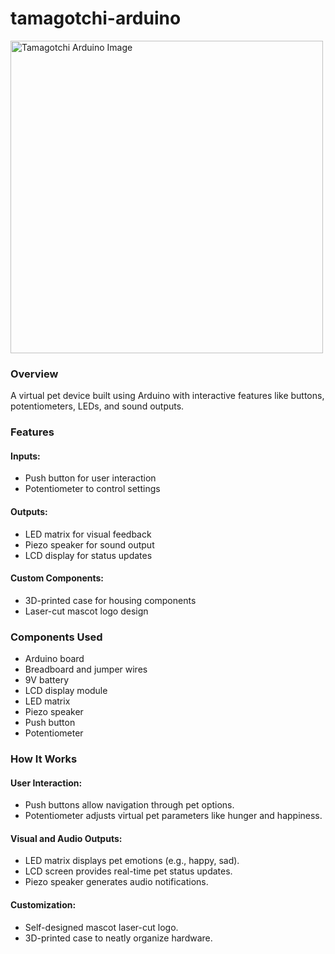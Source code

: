 # tamagotchi-arduino

<img src="https://github.com/user-attachments/assets/18a322b8-50cc-438a-96f2-d36080e254ae" alt="Tamagotchi Arduino Image" width="500"/>

<h3 align="left">Overview</h3>
<p>A virtual pet device built using Arduino with interactive features like buttons, potentiometers, LEDs, and sound outputs.</p>

<h3 align="left">Features</h3>

<h4 align="left">Inputs:</h4>
<ul>
  <li>Push button for user interaction</li>
  <li>Potentiometer to control settings</li>
</ul>

<h4 align="left">Outputs:</h4>
<ul>
  <li>LED matrix for visual feedback</li>
  <li>Piezo speaker for sound output</li>
  <li>LCD display for status updates</li>
</ul>

<h4 align="left">Custom Components:</h4>
<ul>
  <li>3D-printed case for housing components</li>
  <li>Laser-cut mascot logo design</li>
</ul>

<h3 align="left">Components Used</h3>
<ul>
  <li>Arduino board</li>
  <li>Breadboard and jumper wires</li>
  <li>9V battery</li>
  <li>LCD display module</li>
  <li>LED matrix</li>
  <li>Piezo speaker</li>
  <li>Push button</li>
  <li>Potentiometer</li>
</ul>

<h3 align="left">How It Works</h3>

<h4 align="left">User Interaction:</h4>
<ul>
  <li>Push buttons allow navigation through pet options.</li>
  <li>Potentiometer adjusts virtual pet parameters like hunger and happiness.</li>
</ul>

<h4 align="left">Visual and Audio Outputs:</h4>
<ul>
  <li>LED matrix displays pet emotions (e.g., happy, sad).</li>
  <li>LCD screen provides real-time pet status updates.</li>
  <li>Piezo speaker generates audio notifications.</li>
</ul>

<h4 align="left">Customization:</h4>
<ul>
  <li>Self-designed mascot laser-cut logo.</li>
  <li>3D-printed case to neatly organize hardware.</li>
</ul>
